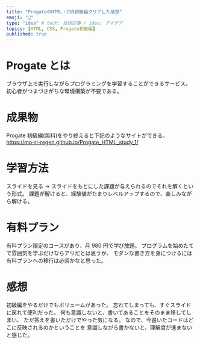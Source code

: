```yaml
---
title: "ProgateのHTML・CSS初級編クリアした感想"
emoji: "🔰"
type: "idea" # tech: 技術記事 / idea: アイデア
topics: [HTML, CSS, Progate初級編]
published: true
---
```


# Progate とは

ブラウザ上で実行しながらプログラミングを学習することができるサービス。
初心者がつまづきがちな環境構築が不要である。

# 成果物

Progate 初級編(無料)をやり終えると下記のようなサイトができる。
https://mo-ri-regen.github.io/Progate_HTML_study_1/

# 学習方法

スライドを見る → スライドをもとにした課題が与えられるのでそれを解くという形式。
課題が解けると、経験値がたまりレベルアップするので、楽しみながら解ける。

# 有料プラン

有料プラン限定のコースがあり、月 980 円で学び放題。
プログラムを始めたてで雰囲気を学ぶだけならアリだとは思うが、
モダンな書き方を身につけるには有料プランへの移行は必須かなと思った。

# 感想

初級編をやるだけでもボリュームがあった。
忘れてしまっても、すぐスライドに戻れて便利だった。
何も意識しないと、書いてあることをそのまま移してしまい、
ただ答えを書いただけでやった気になる。
なので、今書いたコードはどこに反映されるのかということを
意識しながら書かないと、理解度が進まないと感じた。
